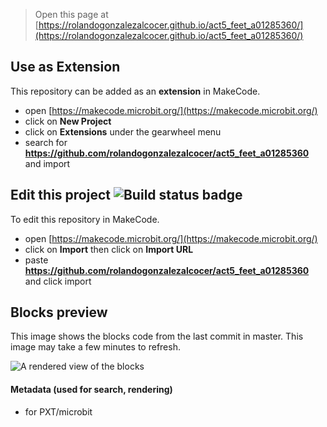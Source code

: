 
> Open this page at [https://rolandogonzalezalcocer.github.io/act5_feet_a01285360/](https://rolandogonzalezalcocer.github.io/act5_feet_a01285360/)

## Use as Extension

This repository can be added as an **extension** in MakeCode.

* open [https://makecode.microbit.org/](https://makecode.microbit.org/)
* click on **New Project**
* click on **Extensions** under the gearwheel menu
* search for **https://github.com/rolandogonzalezalcocer/act5_feet_a01285360** and import

## Edit this project ![Build status badge](https://github.com/rolandogonzalezalcocer/act5_feet_a01285360/workflows/MakeCode/badge.svg)

To edit this repository in MakeCode.

* open [https://makecode.microbit.org/](https://makecode.microbit.org/)
* click on **Import** then click on **Import URL**
* paste **https://github.com/rolandogonzalezalcocer/act5_feet_a01285360** and click import

## Blocks preview

This image shows the blocks code from the last commit in master.
This image may take a few minutes to refresh.

![A rendered view of the blocks](https://github.com/rolandogonzalezalcocer/act5_feet_a01285360/raw/master/.github/makecode/blocks.png)

#### Metadata (used for search, rendering)

* for PXT/microbit
<script src="https://makecode.com/gh-pages-embed.js"></script><script>makeCodeRender("{{ site.makecode.home_url }}", "{{ site.github.owner_name }}/{{ site.github.repository_name }}");</script>
